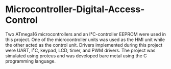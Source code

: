 # Microcontroller-Digital-Access-Control
Two ATmega16 microcontrollers and an I²C-controller EEPROM were used in this project. One of the microcontroller units was used as the HMI unit while the other acted as the control unit. Drivers implemented during this project were UART, I²C, keypad, LCD, timer, and PWM drivers. The project was simulated using proteus and was developed bare metal using the C programming language.
